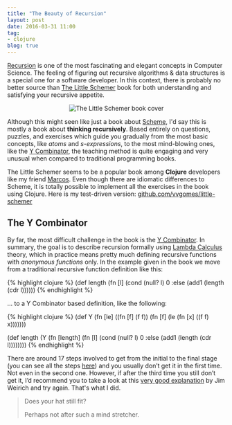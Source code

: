 ```yaml
---
title: "The Beauty of Recursion"
layout: post
date: 2016-03-31 11:00
tag:
- clojure
blog: true
---
```


[Recursion](https://en.wikipedia.org/wiki/Recursion) is one of the most fascinating and elegant concepts in Computer Science. The feeling of figuring out recursive algorithms & data structures is a special one for a software developer. In this context, there is probably no better source than [The Little Schemer](http://amazon.com/dp/B00HRFIVOS) book for both understanding and satisfying your recursive appetite.

<div style="text-align:center">
  <img class="image"
    src="http://ecx.images-amazon.com/images/I/41n1PjcsAKL._SX371_BO1.jpg"
    alt="The Little Schemer book cover">
</div>

Although this might seen like just a book about [Scheme](https://en.wikipedia.org/wiki/Scheme_%28programming_language%29), I'd say this is mostly a book about **thinking recursively**. Based entirely on questions, puzzles, and exercises which guide you gradually from the most basic concepts, like *atoms* and *s-expressions*, to the most mind-blowing ones, like the [Y Combinator](https://en.wikipedia.org/wiki/Fixed-point_combinator#Y_combinator), the teaching method is quite engaging and very unusual when compared to traditional programming books.

The Little Schemer seems to be a popular book among **Clojure** developers like my friend [Marcos](http://www.marcosccm.io/posts/the-little-schemer). Even though there are idiomatic differences to Scheme, it is totally possible to implement all the exercises in the book using Clojure. Here is my test-driven version: [github.com/vvgomes/little-schemer](https://github.com/vvgomes/little-schemer)

## The Y Combinator

By far, the most difficult challenge in the book is the [Y Combinator](https://en.wikipedia.org/wiki/Fixed-point_combinator#Y_combinator). In summary, the goal is to describe recursion formally using [Lambda Calculus](https://en.wikipedia.org/wiki/Lambda_calculus) theory, which in practice means pretty much defining recursive functions with *anonymous functions* only. In the example given in the book we move from a traditional recursive function definition like this:

{% highlight clojure %}
(def length
  (fn [l]
   (cond
     (null? l) 0
     :else (add1 (length (cdr l))))))
{% endhighlight %}

… to a Y Combinator based definition, like the following:

{% highlight clojure %}
(def Y
  (fn [le]
    ((fn [f] (f f))
      (fn [f] (le (fn [x] ((f f) x)))))))

(def length
  (Y
    (fn [length]
      (fn [l]
        (cond
          (null? l) 0
          :else (add1 (length (cdr l))))))))
{% endhighlight %}

There are around 17 steps involved to get from the initial to the final stage (you can see all the steps [here](https://github.com/vvgomes/little-schemer/blob/master/src/little_schemer/chapter09.clj)) and you usually don’t get it in the first time. Not even in the second one. However, if after the third time you still don’t get it, I’d recommend you to take a look at this [very good explanation](http://www.infoq.com/presentations/Y-Combinator) by Jim Weirich and try again. That's what I did.

> Does your hat still fit?
>
> Perhaps not after such a mind stretcher.
